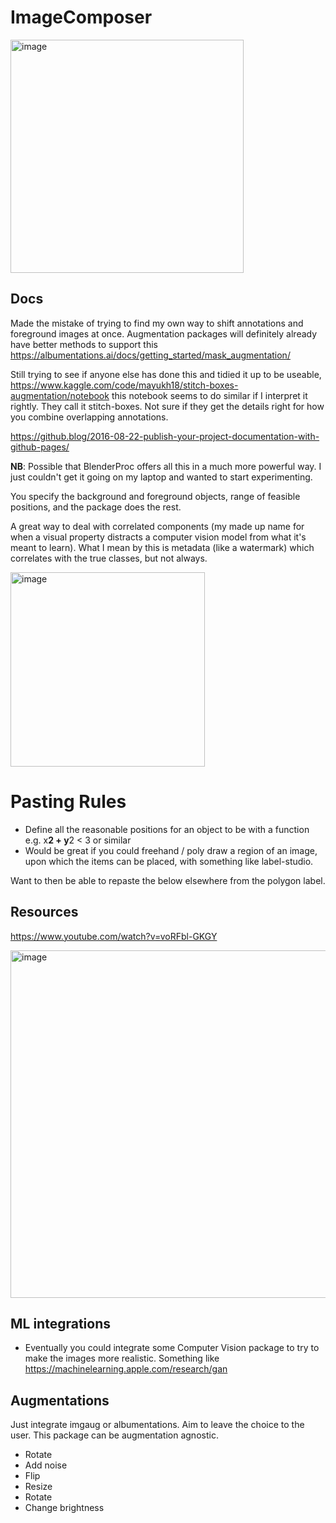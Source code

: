 # ImageComposer

<img width="373" alt="image" src="https://user-images.githubusercontent.com/47161914/189177715-cc7faeb8-5338-41dc-93e7-5acbee951055.png">

## Docs 

Made the mistake of trying to find my own way to shift annotations and foreground images at once. Augmentation packages will definitely already have better methods to support this https://albumentations.ai/docs/getting_started/mask_augmentation/

Still trying to see if anyone else has done this and tidied it up to be useable, https://www.kaggle.com/code/mayukh18/stitch-boxes-augmentation/notebook this notebook seems to do similar if I interpret it rightly. They call it stitch-boxes. Not sure if they get the details right for how you combine overlapping annotations.

https://github.blog/2016-08-22-publish-your-project-documentation-with-github-pages/

**NB**: Possible that BlenderProc offers all this in a much more powerful way. I just couldn't get it going on my laptop and wanted to start experimenting. 

You specify the background and foreground objects, range of feasible positions, and the package does the rest.

A great way to deal with correlated components (my made up name for when a visual property distracts a computer vision model from what it's meant to learn). What I mean by this is metadata (like a watermark) which correlates with the true classes, but not always. 

<img width="311" alt="image" src="https://user-images.githubusercontent.com/47161914/188951951-1799e8fa-a011-4f48-9b11-ec9e3bb71282.png">

# Pasting Rules

* Define all the reasonable positions for an object to be with a function e.g. x**2 + y**2 < 3 or similar
* Would be great if you could freehand / poly draw a region of an image, upon which the items can be placed, with something like label-studio.


Want to then be able to repaste the below elsewhere from the polygon label.

## Resources 

https://www.youtube.com/watch?v=voRFbl-GKGY


<img width="556" alt="image" src="https://user-images.githubusercontent.com/47161914/189086968-bfd8d6cf-dc85-4104-afad-c9ee388a9614.png">

## ML integrations

* Eventually you could integrate some Computer Vision package to try to make the images more realistic. Something like https://machinelearning.apple.com/research/gan

## Augmentations 

Just integrate imgaug or albumentations. Aim to leave the choice to the user. This package can be augmentation agnostic.

* Rotate
* Add noise 
* Flip
* Resize 
* Rotate
* Change brightness


